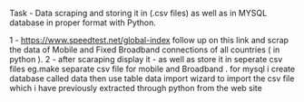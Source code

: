 Task - Data scraping and storing it in (.csv files) as well as in MYSQL database in proper format with Python.

1 - https://www.speedtest.net/global-index     follow up on this link and scrap the data of Mobile and Fixed Broadband connections of all countries ( in python ).
2 - after scaraping display it - as well as store it in seperate csv files eg.make separate csv file for mobile and Broadband .
for mysql i create database called data then use table data import wizard to import the csv file which i have previously extracted through python from the web site
